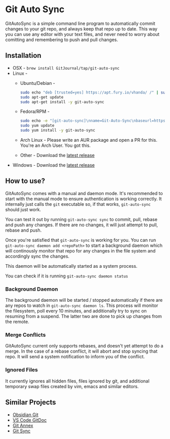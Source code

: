 # Git Auto Sync

GitAutoSync is a simple command line program to automatically commit changes
to your git repo, and always keep that repo up to date. This way you can use any editor with your text files, and never need to worry about
comitting and remembering to push and pull changes.

## Installation

* OSX - `brew install GitJournal/tap/git-auto-sync`
* Linux -
  - Ubuntu/Debian -

    ```bash
    sudo echo "deb [trusted=yes] https://apt.fury.io/vhanda/ /" | sudo tee /etc/apt/sources.list.d/git-auto-sync.list
    sudo apt-get update
    sudo apt-get install -y git-auto-sync
    ```
  - Fedora/RPM -

    ```bash
    sudo echo -e "[git-auto-sync]\nname=Git-Auto-Sync\nbaseurl=https://yum.fury.io/vhanda/\nenabled=1\ngpgcheck=0" | sudo tee /etc/yum.repos.d/git-auto-sync.repo
    sudo yum update
    sudo yum install -y git-auto-sync
    ```
  - Arch Linux - Please write an AUR package and open a PR for this. You're an Arch User. You got this.
  - Other - Download the [latest release](https://github.com/GitJournal/git-auto-sync/releases/latest)
* Windows - Download the [latest release](https://github.com/GitJournal/git-auto-sync/releases/latest)

## How to use?

GitAutoSync comes with a manual and daemon mode. It's recommended to start with the manual
mode to ensure authentication is working correctly. It internally just calls the `git` executable
so, if that works, `git-auto-sync` should just work.

You can test it out by running `git-auto-sync sync` to commit, pull, rebase and push any changes.
If there are no changes, it will just attempt to pull, rebase and push.

Once you're satisfied that `git-auto-sync` is working for you. You can run `git-auto-sync daemon add <repoPath>` to start a background daemon which will continously monitor that repo for any changes
in the file system and accordingly sync the changes.

This daemon will be automatically started as a system process.

You can check if it is running `git-auto-sync daemon status`

### Background Daemon

The background daemon will be started / stopped automatically if there are any repos to watch in `git-auto-sync daemon ls`.
This process will monitor the filesystem, poll every 10 minutes, and additionally try to sync on resuming from a suspend. The latter
two are done to pick up changes from the remote.

### Merge Conflicts

GitAutoSync current only supports rebases, and doesn't yet attempt to do a merge. In the case of a
rebase conflict, it will abort and stop syncing that repo. It will send a system notification
to inform you of the conflict.

### Ignored Files

It currently ignores all hidden files, files ignored by git, and additional temporary swap files
created by vim, emacs and similar editors.

## Similar Projects

- [Obsidian Git](https://github.com/denolehov/obsidian-git)
- [VS Code GitDoc](https://marketplace.visualstudio.com/items?itemName=vsls-contrib.gitdoc)
- [Git Annex](https://git-annex.branchable.com/)
- [Git Sync](https://github.com/simonthum/git-sync)
